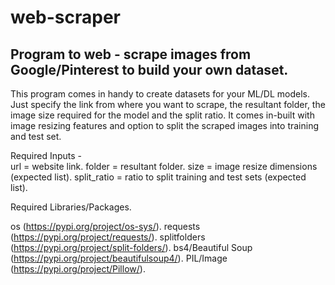 # web-scraper
## Program to web - scrape images from Google/Pinterest to build your own dataset.

This program comes in handy to create datasets for your ML/DL models. Just specify the link from where you want to scrape, the resultant folder, the image size required for the model and the split ratio.
It comes in-built with image resizing features and option to split the scraped images into training and test set.

Required Inputs -      
url = website link. 
folder = resultant folder. 
size = image resize dimensions (expected list). 
split_ratio = ratio to split training and test sets (expected list). 


Required Libraries/Packages. 

os (https://pypi.org/project/os-sys/). 
requests (https://pypi.org/project/requests/). 
splitfolders (https://pypi.org/project/split-folders/). 
bs4/Beautiful Soup (https://pypi.org/project/beautifulsoup4/). 
PIL/Image (https://pypi.org/project/Pillow/). 
